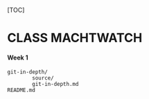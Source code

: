 [TOC]

# CLASS MACHTWATCH

#### Week 1

    git-in-depth/
            source/
            git-in-depth.md
	README.md
